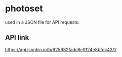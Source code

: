 # photoset

used in a JSON file for API requests.

API link
---------
https://api.jsonbin.io/b/625682fadc6e0124e8bfdc43/2
